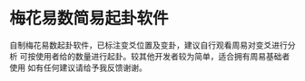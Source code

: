 # 梅花易数简易起卦软件
自制梅花易数起卦软件，已标注变爻位置及变卦，建议自行观看周易对变爻进行分析
可按使用者给的数量进行起卦。较其他开发者较为简单，适合拥有周易基础者使用
如有任何建议请给予我反馈谢谢。
